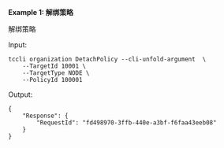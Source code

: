 **Example 1: 解绑策略**

解绑策略

Input: 

```
tccli organization DetachPolicy --cli-unfold-argument  \
    --TargetId 10001 \
    --TargetType NODE \
    --PolicyId 100001
```

Output: 
```
{
    "Response": {
        "RequestId": "fd498970-3ffb-440e-a3bf-f6faa43eeb08"
    }
}
```

